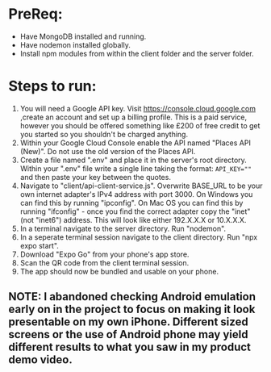 # PreReq:

- Have MongoDB installed and running.
- Have nodemon installed globally.
- Install npm modules from within the client folder and the server folder.

# Steps to run:

1. You will need a Google API key. Visit https://console.cloud.google.com ,create an account and set up a billing profile. This is a paid service, however you should be offered something like £200 of free credit to get you started so you shouldn't be charged anything.
2. Within your Google Cloud Console enable the API named "Places API (New)". Do not use the old version of the Places API.
3. Create a file named ".env" and place it in the server's root directory. Within your ".env" file write a single line taking the format: `API_KEY=""` and then paste your key between the quotes.
4. Navigate to "client/api-client-service.js". Overwrite BASE_URL to be your own internet adapter's IPv4 address with port 3000. On Windows you can find this by running "ipconfig". On Mac OS you can find this by running "ifconfig" - once you find the correct adapter copy the "inet" (not "inet6") address. This will look like either 192.X.X.X or 10.X.X.X.
5. In a terminal navigate to the server directory. Run "nodemon".
6. In a seperate terminal session navigate to the client directory. Run "npx expo start".
7. Download "Expo Go" from your phone's app store.
8. Scan the QR code from the client terminal session.
9. The app should now be bundled and usable on your phone.

## NOTE: I abandoned checking Android emulation early on in the project to focus on making it look presentable on my own iPhone. Different sized screens or the use of Android phone may yield different results to what you saw in my product demo video.
